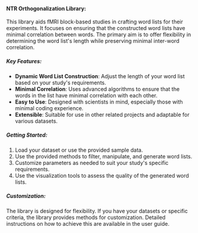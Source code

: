 
#### NTR Orthogonalization Library:
This library aids fMRI block-based studies in crafting word lists for their experiments. It focuses on ensuring that the constructed word lists have minimal correlation between words. The primary aim is to offer flexibility in determining the word list's length while preserving minimal inter-word correlation.

##### Key Features:
- **Dynamic Word List Construction**: Adjust the length of your word list based on your study's requirements.
- **Minimal Correlation**: Uses advanced algorithms to ensure that the words in the list have minimal correlation with each other.
- **Easy to Use**: Designed with scientists in mind, especially those with minimal coding experience.
- **Extensible**: Suitable for use in other related projects and adaptable for various datasets.

##### Getting Started:
1. Load your dataset or use the provided sample data.
2. Use the provided methods to filter, manipulate, and generate word lists.
3. Customize parameters as needed to suit your study's specific requirements.
4. Use the visualization tools to assess the quality of the generated word lists.

##### Customization:
The library is designed for flexibility. If you have your datasets or specific criteria, the library provides methods for customization. Detailed instructions on how to achieve this are available in the user guide.
